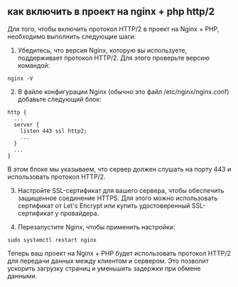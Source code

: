 ## как включить в проект на nginx + php http/2

Для того, чтобы включить протокол HTTP/2 в проект на Nginx + PHP, необходимо выполнить следующие шаги:

1. Убедитесь, что версия Nginx, которую вы используете, поддерживает протокол HTTP/2. Для этого проверьте версию командой:

```
nginx -V
```

2. В файле конфигурации Nginx (обычно это файл /etc/nginx/nginx.conf) добавьте следующий блок:

```
http {
  ...
  server {
    listen 443 ssl http2;
    ...
  }
  ...
}
```

В этом блоке мы указываем, что сервер должен слушать на порту 443 и использовать протокол HTTP/2.

3. Настройте SSL-сертификат для вашего сервера, чтобы обеспечить защищенное соединение HTTPS. Для этого можно использовать сертификат от Let's Encrypt или купить удостоверенный SSL-сертификат у провайдера.

4. Перезапустите Nginx, чтобы применить настройки:

```
sudo systemctl restart nginx
```

Теперь ваш проект на Nginx + PHP будет использовать протокол HTTP/2 для передачи данных между клиентом и сервером. Это позволит ускорить загрузку страниц и уменьшить задержки при обмене данными.